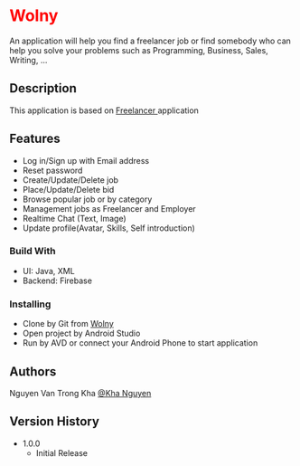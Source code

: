 <h1 style='color: red;'>Wolny</h1>

An application will help you find a freelancer job or find somebody who can help you solve your problems such as Programming, Business, Sales, Writing, ...

## Description

This application is based on <a href = "https://play.google.com/store/apps/details?id=com.freelancer.android.messenger&hl=vi&gl=US"> Freelancer </a> application

## Features
* Log in/Sign up with Email address
* Reset password
* Create/Update/Delete job
* Place/Update/Delete bid
* Browse popular job or by category
* Management jobs as Freelancer and Employer
* Realtime Chat (Text, Image)
* Update profile(Avatar, Skills, Self introduction)

### Build With

* UI: Java, XML
* Backend: Firebase

### Installing

* Clone by Git from <a href = 'https://github.com/khanguyen2411/Wolny'> Wolny </a>
* Open project by Android Studio
* Run by AVD or connect your Android Phone to start application

## Authors

Nguyen Van Trong Kha 
[@Kha Nguyen](https://www.facebook.com/hacknasabyhtml)

## Version History
* 1.0.0
    * Initial Release
